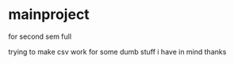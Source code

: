 # mainproject
for second sem full
 
trying to make csv work for some dumb stuff i have in mind thanks
